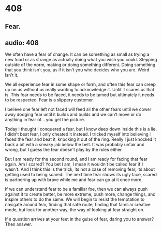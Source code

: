 # 408
## Fear.
audio: 408
---

We often have a fear of change. It can be something as small as trying a new food or as strange as actually doing what you wish you could. Stepping outside of the norm, making or doing something different. Doing something that you think isn't you, as if it isn't you who decides who you are. Weird isn't it.

We all experience fear in some shape or form, and often this fear can creep up on us without us really wanting to acknowledge it. Until it scares us that is. This fear needs to be faced, it needs to be tamed but ultimately it needs to be respected. Fear is a slippery customer.

I believe one fear left not faced will feed all the other fears until we cower away dodging fear until it builds and builds and we can't move or do anything in fear of… you get the picture.

Today I thought I conquered a fear, but I know deep down inside this is a lie. I didn't beat fear, I only cheated it instead. I tricked myself into believing I faced the fear and beat it, knocking it out of the ring. Really I just knocked it back a bit with a sneaky jab below the belt. It was probably unfair and wrong, but I guess the fear doesn't play by the rules either.

But I am ready for the second round, and I am ready for facing that fear again. Am I scared? You bet I am, I mean it wouldn't be called fear if I wasn't. And I think this is the trick, its not a case of removing fear, its about getting used to being scared. The next time fear shows its ugly face, scared is partnering up with brave while me and fear can go at it once more.

If we can understand fear to be a familiar foe, then we can always push against it to create better, be more extreme, push more, change things, and inspire others to do the same. We will begin to resist the temptation to navigate around fear, finding that safe route, finding that familiar creative mode, but look for another way, the way of looking at fear straight on.

If a question arrives at your feet in the guise of fear, daring you to answer? Then answer.
